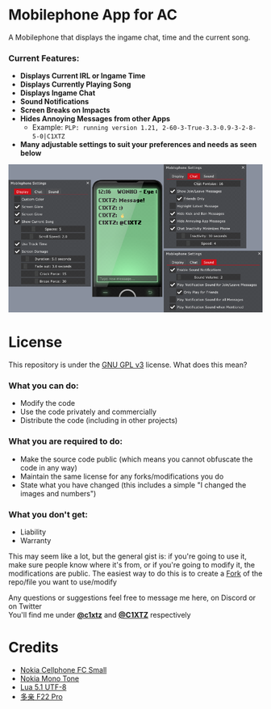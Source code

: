 # Mobilephone App for AC
A Mobilephone that displays the ingame chat, time and the current song.

### Current Features:

- **Displays Current IRL or Ingame Time**
- **Displays Currently Playing Song**
- **Displays Ingame Chat**
- **Sound Notifications**
- **Screen Breaks on Impacts**
- **Hides Annoying Messages from other Apps**
    - Example: `PLP: running version 1.21, 2-60-3-True-3.3-0.9-3-2-8-5-0|C1XTZ`
- **Many adjustable settings to suit your preferences and needs as seen below**

<img src="https://raw.githubusercontent.com/C1XTZ/ac-mobilephone/master/.github/img/preview.png">

# License
This repository is under the [GNU GPL v3](https://choosealicense.com/licenses/gpl-3.0/) license. What does this mean?

### What you can do:
* Modify the code
* Use the code privately and commercially
* Distribute the code (including in other projects)

### What you are required to do:
* Make the source code public (which means you cannot obfuscate the code in any way)
* Maintain the same license for any forks/modifications you do
* State what you have changed (this includes a simple "I changed the images and numbers")

### What you don't get:
* Liability
* Warranty

This may seem like a lot, but the general gist is: if you're going to use it, make sure people know where it's from, or if you're going to modify it, the modifications are public. The easiest way to do this is to create a [Fork](https://docs.github.com/en/pull-requests/collaborating-with-pull-requests/working-with-forks/about-forks) of the repo/file you want to use/modify

Any questions or suggestions feel free to message me here, on Discord or on Twitter  
You'll find me under **[@c1xtz](https://discord.com/users/856601560728207371)** and **[@C1XTZ](https://twitter.com/C1XTZ)** respectively

# Credits
* [Nokia Cellphone FC Small](https://www.dafont.com/nokia-cellphone.font)
* [Nokia Mono Tone](https://www.zedge.net/ringtone/9ad5a2fd-9e90-3d4c-a4c6-8bf0b4158dc8)
* [Lua 5.1 UTF-8](https://github.com/meepen/Lua-5.1-UTF-8)
* [多亲 F22 Pro](https://www.duoqin.com/)
